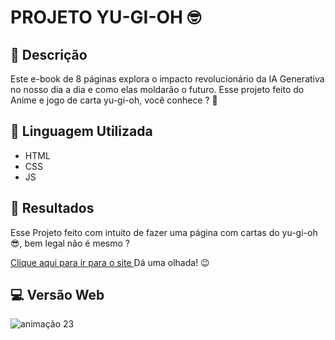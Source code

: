 # PROJETO YU-GI-OH 🤓

## 📒 Descrição
Este e-book de 8 páginas explora o impacto revolucionário da IA Generativa no nosso dia a dia e como elas moldarão o futuro.
Esse projeto feito do Anime e jogo de carta yu-gi-oh, você conhece ? 🤔

## 🤖 Linguagem Utilizada
- HTML
- CSS
- JS

## 🚀 Resultados
Esse Projeto feito com intuito de fazer uma página com cartas do yu-gi-oh 😎, bem legal não é mesmo ?

[Clique aqui para ir para o site ](https://josealbertodeev.github.io/projeto-clone-yu-gi-oh/) Dá uma olhada! 😉

## 💻 Versão Web

![animação 23](https://github.com/user-attachments/assets/f10235a8-41de-411d-85c2-2d9c666c7375)
